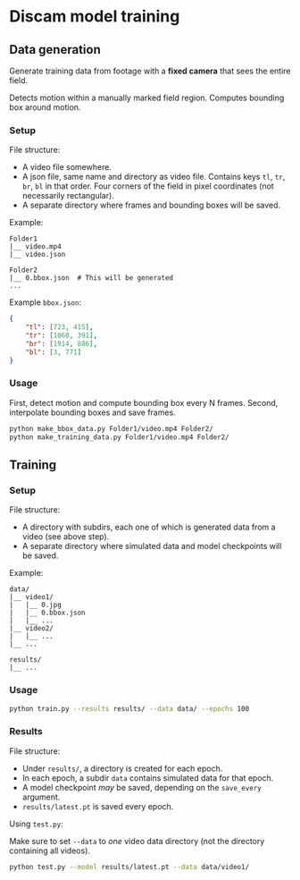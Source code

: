 # Discam model training

## Data generation

Generate training data from footage with a **fixed camera** that sees the entire field.

Detects motion within a manually marked field region.
Computes bounding box around motion.

### Setup

File structure:
- A video file somewhere.
- A json file, same name and directory as video file.
  Contains keys `tl`, `tr`, `br`, `bl` in that order.
  Four corners of the field in pixel coordinates (not necessarily rectangular).
- A separate directory where frames and bounding boxes will be saved.

Example:
```
Folder1
|__ video.mp4
|__ video.json

Folder2
|__ 0.bbox.json  # This will be generated
...
```

Example `bbox.json`:
```json
{
    "tl": [723, 415],
    "tr": [1068, 391],
    "br": [1914, 886],
    "bl": [3, 771]
}
```

### Usage

First, detect motion and compute bounding box every N frames.
Second, interpolate bounding boxes and save frames.

```bash
python make_bbox_data.py Folder1/video.mp4 Folder2/
python make_training_data.py Folder1/video.mp4 Folder2/
```

## Training

### Setup

File structure:
- A directory with subdirs, each one of which is generated data from a video (see above step).
- A separate directory where simulated data and model checkpoints will be saved.

Example:
```
data/
|__ video1/
|   |__ 0.jpg
|   |__ 0.bbox.json
|   |__ ...
|__ video2/
|   |__ ...
|__ ...

results/
|__ ...
```

### Usage

```bash
python train.py --results results/ --data data/ --epochs 100
```

### Results

File structure:
- Under `results/`, a directory is created for each epoch.
- In each epoch, a subdir `data` contains simulated data for that epoch.
- A model checkpoint *may* be saved, depending on the `save_every` argument.
- `results/latest.pt` is saved every epoch.

Using `test.py`:

Make sure to set `--data` to *one* video data directory (not the directory containing all videos).

```bash
python test.py --model results/latest.pt --data data/video1/
```
